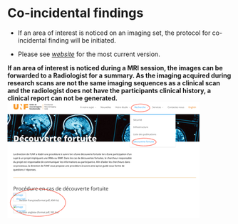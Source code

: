 # Co-incidental findings

-   If an area of interest is noticed on an imaging set, the protocol for co-incidental finding will be initiated.

-   Please see [*website*](http://www.unf-montreal.ca/site/coincidental-findings/) for the most current version.

**If an area of interest is noticed during a MRI session, the images can be forwarded to a Radiologist for a summary. As the imaging acquired during research scans are not the same imaging sequences as a clinical scan and the radiologist does not have the participants clinical history, a clinical report can not be generated.**
![](../../Pictures/coincidental.png)
